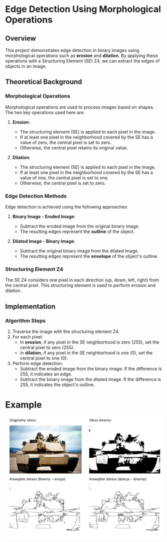# Edge Detection Using Morphological Operations

## Overview
This project demonstrates edge detection in binary images using morphological operations such as **erosion** and **dilation**. By applying these operations with a Structuring Element (SE) Z4, we can extract the edges of objects in an image.

## Theoretical Background

### Morphological Operations
Morphological operations are used to process images based on shapes. The two key operations used here are:

1. **Erosion**:
   - The structuring element (SE) is applied to each pixel in the image.
   - If at least one pixel in the neighborhood covered by the SE has a value of zero, the central pixel is set to zero.
   - Otherwise, the central pixel retains its original value.

2. **Dilation**:
   - The structuring element (SE) is applied to each pixel in the image.
   - If at least one pixel in the neighborhood covered by the SE has a value of one, the central pixel is set to one.
   - Otherwise, the central pixel is set to zero.

### Edge Detection Methods
Edge detection is achieved using the following approaches:

1. **Binary Image - Eroded Image**:
   - Subtract the eroded image from the original binary image.
   - The resulting edges represent the **outline** of the object.

2. **Dilated Image - Binary Image**:
   - Subtract the original binary image from the dilated image.
   - The resulting edges represent the **envelope** of the object's outline.

### Structuring Element Z4
The SE Z4 considers one pixel in each direction (up, down, left, right) from the central pixel. This structuring element is used to perform erosion and dilation.

## Implementation

### Algorithm Steps
1. Traverse the image with the structuring element Z4.
2. For each pixel:
   - In **erosion**, if any pixel in the SE neighborhood is zero (255), set the central pixel to zero (255).
   - In **dilation**, if any pixel in the SE neighborhood is one (0), set the central pixel to one (0).
3. Perform edge detection:
   - Subtract the eroded image from the binary image. If the difference is 255, it indicates an edge.
   - Subtract the binary image from the dilated image. If the difference is 255, it indicates the object's outline.

# Example
![Example Image](How_it_works.png)
